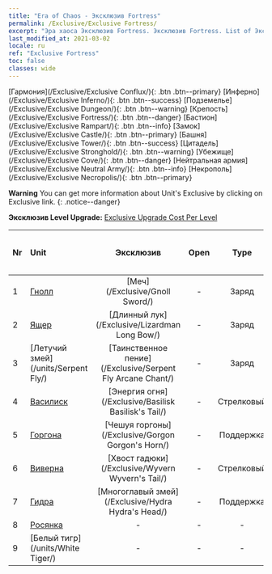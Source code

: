```yaml
---
title: "Era of Chaos - Эксклюзив Fortress"
permalink: /Exclusive/Exclusive Fortress/
excerpt: "Эра хаоса Эксклюзив Fortress. Эксклюзив Fortress. List of Эксклюзив Fortress in Era of Chaos"
last_modified_at: 2021-03-02
locale: ru
ref: "Exclusive Fortress"
toc: false
classes: wide
---
```

 [Гармония](/Exclusive/Exclusive Conflux/){: .btn .btn--primary} [Инферно](/Exclusive/Exclusive Inferno/){: .btn .btn--success} [Подземелье](/Exclusive/Exclusive Dungeon/){: .btn .btn--warning} [Крепость](/Exclusive/Exclusive Fortress/){: .btn .btn--danger} [Бастион](/Exclusive/Exclusive Rampart/){: .btn .btn--info} [Замок](/Exclusive/Exclusive Castle/){: .btn .btn--primary} [Башня](/Exclusive/Exclusive Tower/){: .btn .btn--success} [Цитадель](/Exclusive/Exclusive Stronghold/){: .btn .btn--warning} [Убежище](/Exclusive/Exclusive Cove/){: .btn .btn--danger} [Нейтральная армия](/Exclusive/Exclusive Neutral Army/){: .btn .btn--info} [Некрополь](/Exclusive/Exclusive Necropolis/){: .btn .btn--primary} 

**Warning** You can get more information about Unit's Exclusive by clicking on Exclusive link. 
{: .notice--danger}

 **Эксклюзив Level Upgrade:** [Exclusive Upgrade Cost Per Level](/Exclusive/ExclusiveUpgradeCostPerLevel/)

  | Nr |         Unit        | Эксклюзив | Open  |    Type   |  Item to Rank UP      |  Skin   |
  |:---|:--------------------|:-------------:|:-----:|:---------:|:---------------------:|:-------:|
  | 1  | [Гнолл](/units/Gnoll/) | [Меч](/Exclusive/Gnoll Sword/) | - | Заряд | - | - |
  | 2  | [Ящер](/units/Lizardman/) | [Длинный лук](/Exclusive/Lizardman Long Bow/) | - | Заряд | - | - |
  | 3  | [Летучий змей](/units/Serpent Fly/) | [Таинственное пение](/Exclusive/Serpent Fly Arcane Chant/) | - | Заряд | - | - |
  | 4  | [Василиск](/units/Basilisk/) | [Энергия огня](/Exclusive/Basilisk Basilisk's Tail/) | - | Стрелковый | - | - |
  | 5  | [Горгона](/units/Gorgon/) | [Чешуя горгоны](/Exclusive/Gorgon Gorgon's Horn/) | - | Поддержка | - | - |
  | 6  | [Виверна](/units/Wyvern/) | [Хвост гадюки](/Exclusive/Wyvern Wyvern's Tail/) | - | Стрелковый | - | - |
  | 7  | [Гидра](/units/Hydra/) | [Многоглавый змей](/Exclusive/Hydra Hydra's Head/) | - | Поддержка | - | - |
  | 8  | [Росянка](/units/Waspwort/) | - | - | - | none | none |
  | 9  | [Белый тигр](/units/White Tiger/) | - | - | - | none | none |
